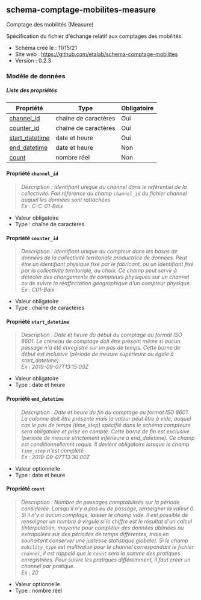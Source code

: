 <MenuSchema />

## schema-comptage-mobilites-measure

Comptage des mobilités (Measure)

Spécification du fichier d'échange relatif aux comptages des mobilités.

- Schéma créé le : 11/15/21
- Site web : https://github.com/etalab/schema-comptage-mobilites
- Version : 0.2.3

### Modèle de données


##### Liste des propriétés

| Propriété | Type | Obligatoire |
| -- | -- | -- |
| [channel_id](#propriete-channel-id) | chaîne de caractères  | Oui |
| [counter_id](#propriete-counter-id) | chaîne de caractères  | Oui |
| [start_datetime](#propriete-start-datetime) | date et heure  | Oui |
| [end_datetime](#propriete-end-datetime) | date et heure  | Non |
| [count](#propriete-count) | nombre réel  | Non |

#### Propriété `channel_id`

> *Description : Identifiant unique du channel dans le référentiel de la collectivité. Fait référence au champ `channel_id` du fichier channel auquel les données sont rattachées<br/>Ex : C-C-01-Baix*
- Valeur obligatoire
- Type : chaîne de caractères

#### Propriété `counter_id`

> *Description : Identifiant unique du compteur dans les bases de données de la collectivité territoriale productrice de données. Peut être un identifiant physique fixé par le fabricant, ou un identifiant fixé par la collectivité territoriale, au choix. Ce champ peut servir à détecter des changements de compteurs physiques sur un channel ou de suivre la réaffectation géographique d'un compteur physique.<br/>Ex : C01-Baix*
- Valeur obligatoire
- Type : chaîne de caractères

#### Propriété `start_datetime`

> *Description : Date et heure du début du comptage au format ISO 8601. Le créneau de comptage doit être présent même si aucun passage n'a été enregistré sur un pas de temps. Cette borne de début est inclusive (période de mesure supérieure ou égale à start_datetime).<br/>Ex : 2019-09-07T13:15:00Z*
- Valeur obligatoire
- Type : date et heure

#### Propriété `end_datetime`

> *Description : Date et heure du fin du comptage au format ISO 8601. La colonne doit être présente mais la valeur peut être à vide, auquel cas le pas de temps (time_step) spécifié dans le schéma compteurs sera obligatoire et prise en compte. Cette borne de fin est exclusive (période de mesure strictement inférieure à end_datetime). Ce champ est conditionnellemnt requis. Il devient obligatoire lorsque le champ `time_step` n'est complété<br/>Ex : 2019-09-07T13:30:00Z*
- Valeur optionnelle
- Type : date et heure

#### Propriété `count`

> *Description : Nombre de passages comptabilisés sur la période considérée. Lorsqu'il n'y a pas eu de passage, renseigner la valeur 0. Si il n'y a aucun comptage, laisser le champ vide. Il est possible de renseigner un nombre à virgule si le chiffre est le résultat d'un calcul (interpolation, moyenne pour compléter des données abîmées ou extrapolées sur des périodes de temps différentes, mais en souhaitant conserver une justesse statistique globale). Si le champ `mobility_type` est multivalué pour le channel correspondant le fichier `channel`, il est rappelé que le `count` sera la somme des pratiques enregistrées. Pour suivre les pratiques différemment, il faut créer un channel par pratique.<br/>Ex : 20*
- Valeur optionnelle
- Type : nombre réel
